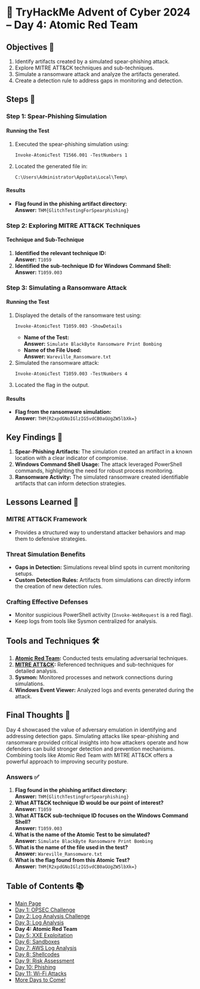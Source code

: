 # 🎄 TryHackMe Advent of Cyber 2024 – Day 4: Atomic Red Team

## Objectives 🎯

1. Identify artifacts created by a simulated spear-phishing attack.
2. Explore MITRE ATT&CK techniques and sub-techniques.
3. Simulate a ransomware attack and analyze the artifacts generated.
4. Create a detection rule to address gaps in monitoring and detection.

## Steps 🚀

### Step 1: Spear-Phishing Simulation

#### Running the Test
1. Executed the spear-phishing simulation using:
   ```
   Invoke-AtomicTest T1566.001 -TestNumbers 1
   ```
2. Located the generated file in:
   ```
   C:\Users\Administrator\AppData\Local\Temp\
   ```

#### Results
- **Flag found in the phishing artifact directory:**  
  **Answer:** `THM{GlitchTestingForSpearphishing}`

### Step 2: Exploring MITRE ATT&CK Techniques

#### Technique and Sub-Technique
1. **Identified the relevant technique ID:**  
   **Answer:** `T1059`
2. **Identified the sub-technique ID for Windows Command Shell:**  
   **Answer:** `T1059.003`

### Step 3: Simulating a Ransomware Attack

#### Running the Test
1. Displayed the details of the ransomware test using:
   ```
   Invoke-AtomicTest T1059.003 -ShowDetails
   ```
   - **Name of the Test:**  
     **Answer:** `Simulate BlackByte Ransomware Print Bombing`
   - **Name of the File Used:**  
     **Answer:** `Wareville_Ransomware.txt`
2. Simulated the ransomware attack:
   ```
   Invoke-AtomicTest T1059.003 -TestNumbers 4
   ```
3. Located the flag in the output.

#### Results
- **Flag from the ransomware simulation:**  
  **Answer:** `THM{R2xpdGNoIGlzIG5vdCB0aGUgZW5lbXk=}`

## Key Findings 🔑

1. **Spear-Phishing Artifacts:** The simulation created an artifact in a known location with a clear indicator of compromise.
2. **Windows Command Shell Usage:** The attack leveraged PowerShell commands, highlighting the need for robust process monitoring.
3. **Ransomware Activity:** The simulated ransomware created identifiable artifacts that can inform detection strategies.

## Lessons Learned 🌟

### MITRE ATT&CK Framework
- Provides a structured way to understand attacker behaviors and map them to defensive strategies.

### Threat Simulation Benefits
- **Gaps in Detection:** Simulations reveal blind spots in current monitoring setups.
- **Custom Detection Rules:** Artifacts from simulations can directly inform the creation of new detection rules.

### Crafting Effective Defenses
- Monitor suspicious PowerShell activity (`Invoke-WebRequest` is a red flag).
- Keep logs from tools like Sysmon centralized for analysis.

## Tools and Techniques 🛠️

1. **[Atomic Red Team](https://github.com/redcanaryco/atomic-red-team):** Conducted tests emulating adversarial techniques.  
2. **[MITRE ATT&CK](https://attack.mitre.org/):** Referenced techniques and sub-techniques for detailed analysis.  
3. **Sysmon:** Monitored processes and network connections during simulations.  
4. **Windows Event Viewer:** Analyzed logs and events generated during the attack.  

## Final Thoughts 🎁

Day 4 showcased the value of adversary emulation in identifying and addressing detection gaps. Simulating attacks like spear-phishing and ransomware provided critical insights into how attackers operate and how defenders can build stronger detection and prevention mechanisms. Combining tools like Atomic Red Team with MITRE ATT&CK offers a powerful approach to improving security posture.

### Answers ✅

1. **Flag found in the phishing artifact directory:**  
   **Answer:** `THM{GlitchTestingForSpearphishing}`
2. **What ATT&CK technique ID would be our point of interest?**  
   **Answer:** `T1059`
3. **What ATT&CK sub-technique ID focuses on the Windows Command Shell?**  
   **Answer:** `T1059.003`
4. **What is the name of the Atomic Test to be simulated?**  
   **Answer:** `Simulate BlackByte Ransomware Print Bombing`
5. **What is the name of the file used in the test?**  
   **Answer:** `Wareville_Ransomware.txt`
6. **What is the flag found from this Atomic Test?**  
   **Answer:** `THM{R2xpdGNoIGlzIG5vdCB0aGUgZW5lbXk=}`

## Table of Contents 📚

- [Main Page](README.md)  
- [Day 1: OPSEC Challenge](day1.md)  
- [Day 2: Log Analysis Challenge](day2.md)  
- [Day 3: Log Analysis](day3.md)  
- **Day 4: Atomic Red Team**  
- [Day 5: XXE Exploitation](day5.md)  
- [Day 6: Sandboxes](day6.md)  
- [Day 7: AWS Log Analysis](day7.md)
- [Day 8: Shellcodes](day8.md)
- [Day 9: Risk Assessment](day9.md)
- [Day 10: Phishing](day10.md)
- [Day 11: Wi-Fi Attacks](day11.md)
- [More Days to Come!](#)
